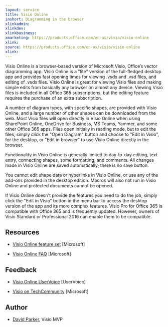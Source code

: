 ```yaml
---
layout: service
title: Visio Online
inshort: Diagramming in the browser
xlinkadmin: 
xlinkdev:
xlinkbusiness: 
xmarketing: https://products.office.com/en-us/visio/visio-online
xlink: 
source: https://products.office.com/en-us/visio/visio-online
xlink: 
---
```


Visio Online is a browser-based version of Microsoft Visio, Office’s vector diagramming app. Visio Online is a "lite" version of the full-fledged desktop app and provides fast opening times for viewing .vsdx and .vsd files, and editing of .vsdx files. Visio Online is great for viewing Visio files and making simple edits from basically any browser on almost any device. Viewing Visio files is included in all Office 365 subscriptions, but the editing feature requires the purchase of an extra subscription.

A number of diagram types, with specific shapes, are provided with Visio Online, and a large number of other shapes can be downloaded from the web. Most Visio files will open directly in Visio Online when using SharePoint Online, OneDrive for Business, MS Teams, Yammer, and some other Office 365 apps. Files open initially in reading mode, but to edit the files, simply click the "Open Diagram" button and choose to "Edit in Visio", for the desktop, or "Edit in browser" to use Visio Online directly in the browser.

Functionality in Visio Online is generally limited to day-to-day editing, text entry, connecting shapes, some formatting, and comments. All changes made in Visio Online are saved automatically; there is no save button.

You cannot edit shape data or hyperlinks in Visio Online, or use any of the add-ons provided in the desktop edition. Macros will also not run in Visio Online and protected documents cannot be opened.

If Visio Online doesn't provide the features you need to do the job, simply click the "Edit in Visio" button in the menu bar to access the desktop version of the app and its more complex features. Visio Pro for Office 365 is compatible with Office 365 and is frequently updated. However, owners of Visio Standard or Professional 2016 can enable them to be compatible.

Resources
---------

-   [Visio Online feature set](https://technet.microsoft.com/library/visio-online-service-descriptoin.aspx)
    \[Microsoft\]

-   [Visio Online FAQ](https://support.office.com/en-us/article/Visio-Online-Frequently-Asked-Questions-e6647040-2fca-42ec-9fa5-d16a4e39e0ee?ui=en-US&rs=en-US&ad=US)
    \[Microsoft\]

Feedback
---------

-   [Visio Online UserVoice](https://visio.uservoice.com/forums/368199-visio-online)
    \[UserVoice\]

-   [Visio on TechCommunity](https://techcommunity.microsoft.com/t5/Visio/ct-p/Visio)
    \[Microsoft\]

Author
---------

-   [David Parker](https://www.linkedin.com/in/bvisual/), Visio MVP
